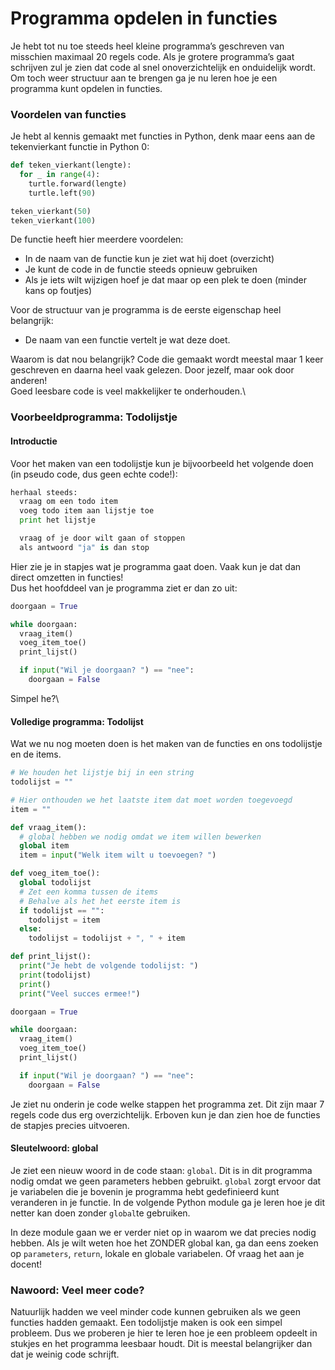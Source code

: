 # Programma opdelen in functies

Je hebt tot nu toe steeds heel kleine programma’s geschreven van misschien maximaal 20 regels code. Als je grotere programma’s gaat schrijven zul je zien dat code al snel onoverzichtelijk en onduidelijk wordt. Om toch weer structuur aan te brengen ga je nu leren hoe je een programma kunt opdelen in functies.

### Voordelen van functies

Je hebt al kennis gemaakt met functies in Python, denk maar eens aan de tekenvierkant functie in Python 0:

```python
def teken_vierkant(lengte):
  for _ in range(4):
    turtle.forward(lengte)
    turtle.left(90)

teken_vierkant(50)
teken_vierkant(100)
```

&#x20; De functie heeft hier meerdere voordelen:

* In de naam van de functie kun je ziet wat hij doet (overzicht)
* Je kunt de code in de functie steeds opnieuw gebruiken
* Als je iets wilt wijzigen hoef je dat maar op een plek te doen (minder kans op foutjes)

Voor de structuur van je programma is de eerste eigenschap heel belangrijk:

* De naam van een functie vertelt je wat deze doet.

Waarom is dat nou belangrijk? Code die gemaakt wordt meestal maar 1 keer geschreven en daarna heel vaak gelezen. Door jezelf, maar ook door anderen!\
Goed leesbare code is veel makkelijker te onderhouden.\


### Voorbeeldprogramma: Todolijstje

#### Introductie

Voor het maken van een todolijstje kun je bijvoorbeeld het volgende doen (in pseudo code, dus geen echte code!):

```python
herhaal steeds:
  vraag om een todo item
  voeg todo item aan lijstje toe
  print het lijstje

  vraag of je door wilt gaan of stoppen
  als antwoord "ja" is dan stop
```

Hier zie je in stapjes wat je programma gaat doen. Vaak kun je dat dan direct omzetten in functies!\
Dus het hoofddeel van je programma ziet er dan zo uit:

```python
doorgaan = True

while doorgaan:
  vraag_item()
  voeg_item_toe()
  print_lijst()

  if input("Wil je doorgaan? ") == "nee":
    doorgaan = False
```

Simpel he?\


#### Volledige programma: Todolijst

Wat we nu nog moeten doen is het maken van de functies en ons todolijstje en de items.

```python
# We houden het lijstje bij in een string
todolijst = ""

# Hier onthouden we het laatste item dat moet worden toegevoegd
item = ""

def vraag_item():
  # global hebben we nodig omdat we item willen bewerken
  global item
  item = input("Welk item wilt u toevoegen? ")

def voeg_item_toe():
  global todolijst
  # Zet een komma tussen de items
  # Behalve als het het eerste item is
  if todolijst == "":
    todolijst = item
  else:
    todolijst = todolijst + ", " + item

def print_lijst():
  print("Je hebt de volgende todolijst: ")
  print(todolijst)
  print()
  print("Veel succes ermee!")

doorgaan = True

while doorgaan:
  vraag_item()
  voeg_item_toe()
  print_lijst()

  if input("Wil je doorgaan? ") == "nee":
    doorgaan = False
```

Je ziet nu onderin je code welke stappen het programma zet. Dit zijn maar 7 regels code dus erg overzichtelijk. Erboven kun je dan zien hoe de functies de stapjes precies uitvoeren.

#### Sleutelwoord: global

Je ziet een nieuw woord in de code staan:  `global`. Dit is in dit programma nodig omdat we geen parameters hebben gebruikt. `global` zorgt ervoor dat je variabelen die je bovenin je programma hebt gedefinieerd kunt veranderen in je functie. In de volgende Python module ga je leren hoe je dit netter kan doen zonder `global`te gebruiken.

In deze module gaan we er verder niet op in waarom we dat precies nodig hebben. Als je wilt weten hoe het ZONDER global kan, ga dan eens zoeken op `parameters`, `return`, lokale en globale variabelen. Of vraag het aan je docent!

### Nawoord: Veel meer code?

Natuurlijk hadden we veel minder code kunnen gebruiken als we geen functies hadden gemaakt. Een todolijstje maken is ook een simpel probleem. Dus we proberen je hier te leren hoe je een probleem opdeelt in stukjes en het programma leesbaar houdt. Dit is meestal belangrijker dan dat je weinig code schrijft.

